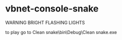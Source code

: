 # vbnet-console-snake

WARNING BRIGHT FLASHING LIGHTS

to play go to Clean snake\bin\Debug\Clean snake.exe
